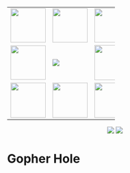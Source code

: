 <div style="width: 100%">
    <table border="0" style="width: 50%" align="center">
      <tr>
        <td><img src="https://img1.github.io/tmp/1.jpg" height="80" width="82"></td>
        <td><img src="https://img1.github.io/tmp/2.jpg" height="80" width="82"></td>
        <td><img src="https://img1.github.io/tmp/3.jpg" height="80" width="82"></td>
      </tr>
      <tr>
        <td><img src="https://img1.github.io/tmp/4.jpg" height="80" width="82"></td>
        <td><img src="https://img.shields.io/github/stars/coredumptoday/gopherhole.svg?style=social"></td>
        <td><img src="https://img1.github.io/tmp/6.jpg" height="82" width="82"></td>
      </tr>
       <tr>
        <td><img src="https://img1.github.io/tmp/7.jpg" height="82" width="82"></td>
        <td><img src="https://img1.github.io/tmp/8.jpg" height="82" width="82"></td>
        <td><img src="https://img1.github.io/tmp/9.jpg" height="82" width="82"></td>
      </tr>
    </table>
    <p align="center">
        <img src="https://img.shields.io/badge/Language-Golang-brightred.svg" /> 
        <img src="https://img.shields.io/badge/学习方式-在线阅读-brightgreen.svg" />
    </p>
</div>

# Gopher Hole
